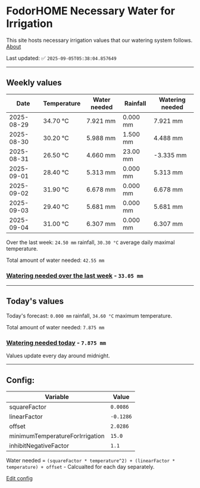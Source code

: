 # FodorHOME Necessary Water for Irrigation

This site hosts necessary irrigation values that our watering system follows. [About](https://github.com/redyau/irrigation)

Last updated: ✅ `2025-09-05T05:38:04.857649`

---

## Weekly values

| Date | Temperature | Water needed | Rainfall | Watering needed |
|-----|-----|-----|-----|-----|
| 2025-08-29 | 34.70 °C | 7.921 mm | 0.000 mm | 7.921 mm |
| 2025-08-30 | 30.20 °C | 5.988 mm | 1.500 mm | 4.488 mm |
| 2025-08-31 | 26.50 °C | 4.660 mm | 23.00 mm | -3.335 mm |
| 2025-09-01 | 28.40 °C | 5.313 mm | 0.000 mm | 5.313 mm |
| 2025-09-02 | 31.90 °C | 6.678 mm | 0.000 mm | 6.678 mm |
| 2025-09-03 | 29.40 °C | 5.681 mm | 0.000 mm | 5.681 mm |
| 2025-09-04 | 31.00 °C | 6.307 mm | 0.000 mm | 6.307 mm |


Over the last week: `24.50 mm` rainfall, `30.30 °C` average daily maximal temperature.

Total amount of water needed: `42.55 mm`

### [Watering needed over the last week](lastweek.txt) - `33.05 mm`

---

## Today's values

Today's forecast: `0.000 mm` rainfall, `34.60 °C` maximum temperature.

Total amount of water needed: `7.875 mm`

### [Watering needed today](today.txt) - `7.875 mm`

Values update every day around midnight.

---

## Config:

| Variable | Value |
|-----|-----|
| squareFactor | `0.0086` |
| linearFactor | `-0.1286` |
| offset | `2.0286` |
| minimumTemperatureForIrrigation | `15.0` |
| inhibitNegativeFactor | `1.1` |

Water needed = `(squareFactor * temperature^2) + (linearFactor * temperature) + offset` - Calcualted for each day separately.

[Edit config](https://github.com/RedyAu/irrigation/edit/main/config.json)
